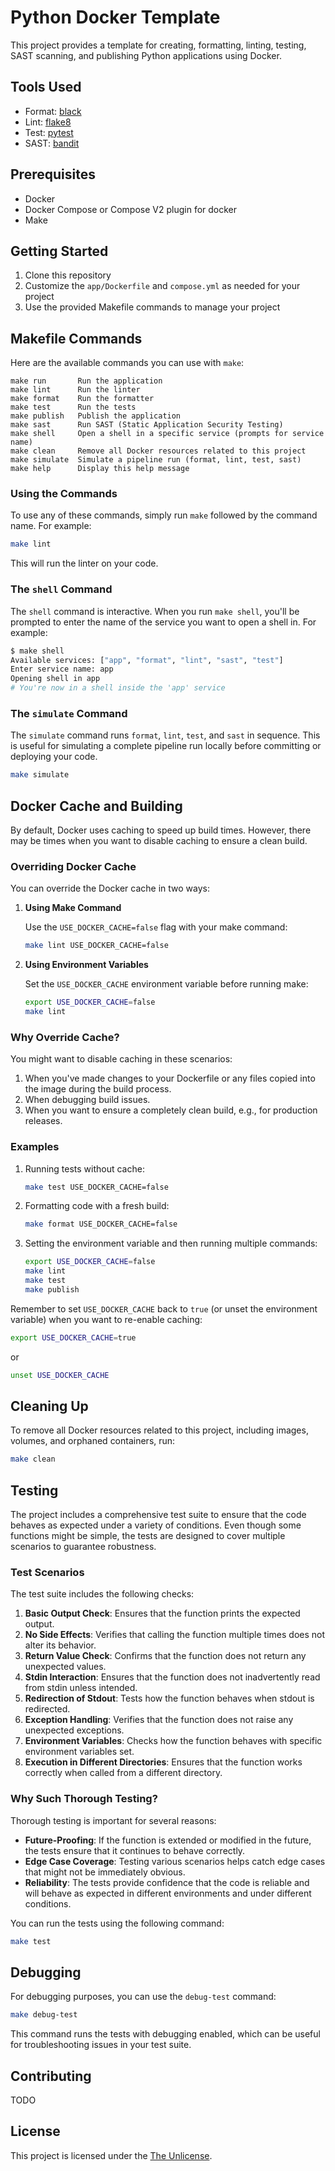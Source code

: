 # Python Docker Template

This project provides a template for creating, formatting, linting, testing, SAST scanning, and publishing Python applications using Docker.

## Tools Used

- Format: [black](https://pypi.org/project/black/)
- Lint: [flake8](https://pypi.org/project/flake8/)
- Test: [pytest](https://pypi.org/project/pytest/)
- SAST: [bandit](https://pypi.org/project/bandit/)
  
## Prerequisites

- Docker
- Docker Compose or Compose V2 plugin for docker
- Make

## Getting Started

1. Clone this repository
2. Customize the `app/Dockerfile` and `compose.yml` as needed for your project
3. Use the provided Makefile commands to manage your project

## Makefile Commands

Here are the available commands you can use with `make`:

```
make run       Run the application
make lint      Run the linter
make format    Run the formatter
make test      Run the tests
make publish   Publish the application
make sast      Run SAST (Static Application Security Testing)
make shell     Open a shell in a specific service (prompts for service name)
make clean     Remove all Docker resources related to this project
make simulate  Simulate a pipeline run (format, lint, test, sast)
make help      Display this help message
```

### Using the Commands

To use any of these commands, simply run `make` followed by the command name. For example:

```bash
make lint
```

This will run the linter on your code.

### The `shell` Command

The `shell` command is interactive. When you run `make shell`, you'll be prompted to enter the name of the service you want to open a shell in. For example:

```bash
$ make shell
Available services: ["app", "format", "lint", "sast", "test"]
Enter service name: app
Opening shell in app
# You're now in a shell inside the 'app' service
```

### The `simulate` Command

The `simulate` command runs `format`, `lint`, `test`, and `sast` in sequence. This is useful for simulating a complete pipeline run locally before committing or deploying your code.

```bash
make simulate
```

## Docker Cache and Building

By default, Docker uses caching to speed up build times. However, there may be times when you want to disable caching to ensure a clean build.

### Overriding Docker Cache

You can override the Docker cache in two ways:

1. **Using Make Command**

   Use the `USE_DOCKER_CACHE=false` flag with your make command:

   ```bash
   make lint USE_DOCKER_CACHE=false
   ```

2. **Using Environment Variables**

   Set the `USE_DOCKER_CACHE` environment variable before running make:

   ```bash
   export USE_DOCKER_CACHE=false
   make lint
   ```

### Why Override Cache?

You might want to disable caching in these scenarios:

1. When you've made changes to your Dockerfile or any files copied into the image during the build process.
2. When debugging build issues.
3. When you want to ensure a completely clean build, e.g., for production releases.

### Examples

1. Running tests without cache:
   ```bash
   make test USE_DOCKER_CACHE=false
   ```

2. Formatting code with a fresh build:
   ```bash
   make format USE_DOCKER_CACHE=false
   ```

3. Setting the environment variable and then running multiple commands:
   ```bash
   export USE_DOCKER_CACHE=false
   make lint
   make test
   make publish
   ```

Remember to set `USE_DOCKER_CACHE` back to `true` (or unset the environment variable) when you want to re-enable caching:

```bash
export USE_DOCKER_CACHE=true
```

or

```bash
unset USE_DOCKER_CACHE
```

## Cleaning Up

To remove all Docker resources related to this project, including images, volumes, and orphaned containers, run:

```bash
make clean
```

## Testing

The project includes a comprehensive test suite to ensure that the code behaves as expected under a variety of conditions. Even though some functions might be simple, the tests are designed to cover multiple scenarios to guarantee robustness.

### Test Scenarios

The test suite includes the following checks:

1. **Basic Output Check**: Ensures that the function prints the expected output.
2. **No Side Effects**: Verifies that calling the function multiple times does not alter its behavior.
3. **Return Value Check**: Confirms that the function does not return any unexpected values.
4. **Stdin Interaction**: Ensures that the function does not inadvertently read from stdin unless intended.
5. **Redirection of Stdout**: Tests how the function behaves when stdout is redirected.
6. **Exception Handling**: Verifies that the function does not raise any unexpected exceptions.
7. **Environment Variables**: Checks how the function behaves with specific environment variables set.
8. **Execution in Different Directories**: Ensures that the function works correctly when called from a different directory.

### Why Such Thorough Testing?

Thorough testing is important for several reasons:

- **Future-Proofing**: If the function is extended or modified in the future, the tests ensure that it continues to behave correctly.
- **Edge Case Coverage**: Testing various scenarios helps catch edge cases that might not be immediately obvious.
- **Reliability**: The tests provide confidence that the code is reliable and will behave as expected in different environments and under different conditions.

You can run the tests using the following command:

```bash
make test
```

## Debugging

For debugging purposes, you can use the `debug-test` command:

```bash
make debug-test
```

This command runs the tests with debugging enabled, which can be useful for troubleshooting issues in your test suite.

## Contributing

TODO

## License

This project is licensed under the [The Unlicense](LICENSE).
